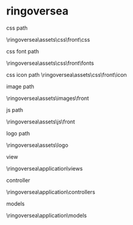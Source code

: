 # ringoversea

css path

\ringoversea\assets\css\front\css

css font path 

\ringoversea\assets\css\front\fonts

css icon path
\ringoversea\assets\css\front\icon

image path 

\ringoversea\assets\images\front

js path 

\ringoversea\assets\js\front

logo path

\ringoversea\assets\logo


view 

\ringoversea\application\views

controller

\ringoversea\application\controllers

models

\ringoversea\application\models
